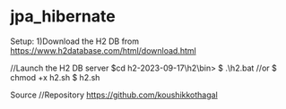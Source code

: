 # jpa_hibernate


Setup:
1)Download the H2 DB from https://www.h2database.com/html/download.html

//Launch the H2 DB server
$cd h2-2023-09-17\h2\bin>
$ .\h2.bat
//or
$ chmod +x h2.sh
$ h2.sh


Source
//Repository https://github.com/koushikkothagal
